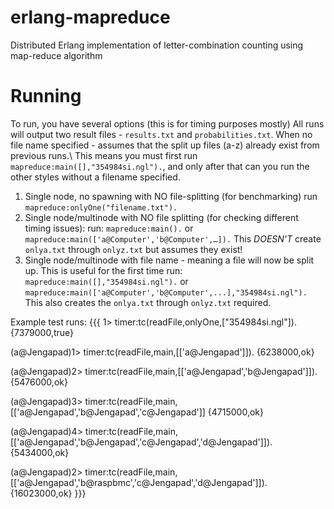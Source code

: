 erlang-mapreduce
================

Distributed Erlang implementation of letter-combination counting using map-reduce algorithm

Running
=======
To run, you have several options (this is for timing purposes mostly)
All runs will output two result files - `results.txt` and `probabilities.txt`.
When no file name specified - assumes that the split up files (a-z) already exist from previous runs.\\
This means you must first run `mapreduce:main([],"354984si.ngl").`, and only after that can you run the other styles without a filename specified.

1.	Single node, no spawning with NO file-splitting (for benchmarking)
	run `mapreduce:onlyOne("filename.txt").`
2.	Single node/multinode with NO file splitting (for checking different timing issues):
	run: `mapreduce:main().` or `mapreduce:main(['a@Computer','b@Computer',…]).`
	This *DOESN'T* create `onlya.txt` through `onlyz.txt` but assumes they exist!
3.	Single node/multinode with file name - meaning a file will now be split up. This is useful for the first time
	run: `mapreduce:main([],"354984si.ngl").` or `mapreduce:main(['a@Computer','b@Computer',...],"354984si.ngl").`
	This also creates the `onlya.txt` through `onlyz.txt` required.

Example test runs:
 {{{
 1> timer:tc(readFile,onlyOne,["354984si.ngl"]).
 {7379000,true}

 (a@Jengapad)1> timer:tc(readFile,main,[['a@Jengapad']]).
 {6238000,ok}

 (a@Jengapad)2> timer:tc(readFile,main,[['a@Jengapad','b@Jengapad']]).
 {5476000,ok}

 (a@Jengapad)3> timer:tc(readFile,main,[['a@Jengapad','b@Jengapad','c@Jengapad']]
 {4715000,ok}

 (a@Jengapad)4> timer:tc(readFile,main,[['a@Jengapad','b@Jengapad','c@Jengapad','d@Jengapad']]).
 {5434000,ok}

 (a@Jengapad)2> timer:tc(readFile,main,[['a@Jengapad','b@raspbmc','c@Jengapad','d@Jengapad']]).
 {16023000,ok}
 }}}

